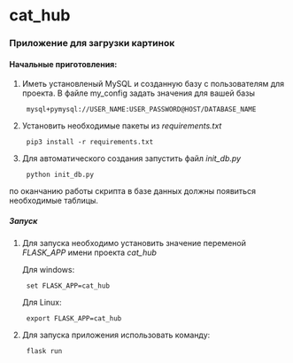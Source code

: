 # cat_hub
### Приложение для загрузки картинок

#### Начальные приготовления:
1. Иметь установленый MySQL и созданную базу с пользователям для проекта. В файле my_config задать значения для вашей базы
 
        mysql+pymysql://USER_NAME:USER_PASSWORD@HOST/DATABASE_NAME

2. Установить необходимые пакеты из *requirements.txt*

        pip3 install -r requirements.txt

3. Для автоматического создания запустить файл *init_db.py*

        python init_db.py

по оканчанию работы скрипта в базе данных должны появиться необходимые таблицы.
##### Запуск
1. Для запуска необходимо установить значение переменой *FLASK_APP* имени проекта *cat_hub*

    Для windows:

        set FLASK_APP=cat_hub

    Для Linux:

        export FLASK_APP=cat_hub

2. Для запуска приложения использовать команду:


        flask run

